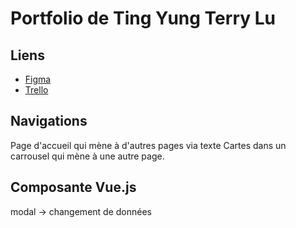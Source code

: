 # Portfolio de Ting Yung Terry Lu

## Liens    
- [Figma](https://www.figma.com/design/Jtfn3DCHJsS8K4INIG2kMd/Portfolio---Ting-Yung-Lu?t=jsIhnaSzYiW06H2z-1)
- [Trello](https://trello.com/b/KXWwK4Xm/portfolio-tingyung-lu)

## Navigations
Page d'accueil qui mène à d'autres pages via texte
Cartes dans un carrousel qui mène à une autre page.

## Composante Vue.js
modal -> changement de données
